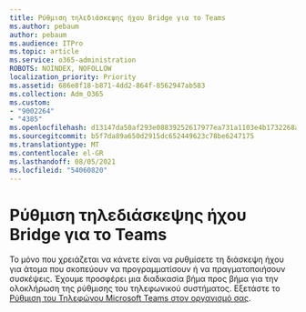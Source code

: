 ```yaml
---
title: Ρύθμιση τηλεδιάσκεψης ήχου Bridge για το Teams
ms.author: pebaum
author: pebaum
ms.audience: ITPro
ms.topic: article
ms.service: o365-administration
ROBOTS: NOINDEX, NOFOLLOW
localization_priority: Priority
ms.assetid: 686e8f18-b871-4dd2-864f-8562947ab583
ms.collection: Adm_O365
ms.custom:
- "9002264"
- "4385"
ms.openlocfilehash: d13147da50af293e08839252617977ea731a1103e4b1732268aff645721d5f73
ms.sourcegitcommit: b5f7da89a650d2915dc652449623c78be6247175
ms.translationtype: MT
ms.contentlocale: el-GR
ms.lasthandoff: 08/05/2021
ms.locfileid: "54060820"
---
```

# <a name="set-up-a-conferencing-bridge-for-teams"></a>Ρύθμιση τηλεδιάσκεψης ήχου Bridge για το Teams

Το μόνο που χρειάζεται να κάνετε είναι να ρυθμίσετε τη διάσκεψη ήχου για άτομα που σκοπεύουν να προγραμματίσουν ή να πραγματοποιήσουν συσκέψεις. Έχουμε προσφέρει μια διαδικασία βήμα προς βήμα για την ολοκλήρωση της ρύθμισης του τηλεφωνικού συστήματος. Εξετάστε το [Ρύθμιση του Τηλεφώνου Microsoft Teams στον οργανισμό σας](https://docs.microsoft.com/MicrosoftTeams/phone-number-calling-plans/port-order-overview).
